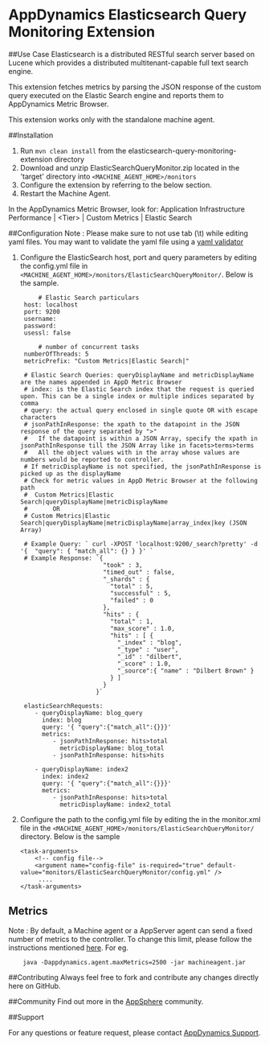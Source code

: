 # AppDynamics Elasticsearch Query Monitoring Extension

##Use Case
Elasticsearch is a distributed RESTful search server based on Lucene which provides a distributed multitenant-capable full text search engine.

This extension fetches metrics by parsing the JSON response of the custom query executed on the Elastic Search engine and reports them to AppDynamics Metric Browser.

This extension works only with the standalone machine agent.

##Installation
1. Run `mvn clean install` from the elasticsearch-query-monitoring-extension directory
2. Download and unzip ElasticSearchQueryMonitor.zip located in the 'target' directory into `<MACHINE_AGENT_HOME>/monitors`
3. Configure the extension by referring to the below section.
4. Restart the Machine Agent.

In the AppDynamics Metric Browser, look for: Application Infrastructure Performance  | \<Tier\> | Custom Metrics | Elastic Search

##Configuration
Note : Please make sure to not use tab (\t) while editing yaml files. You may want to validate the yaml file using a [yaml validator](http://yamllint.com/)

1. Configure the ElasticSearch host, port and query parameters by editing the config.yml file in `<MACHINE_AGENT_HOME>/monitors/ElasticSearchQueryMonitor/`.
Below is the sample.
   ```
        # Elastic Search particulars
	host: localhost
	port: 9200
	username: 
	password: 
	usessl: false

        # number of concurrent tasks
	numberOfThreads: 5
	metricPrefix: "Custom Metrics|Elastic Search|"

	# Elastic Search Queries: queryDisplayName and metricDisplayName are the names appended in AppD Metric Browser
	# index: is the Elastic Search index that the request is queried upon. This can be a single index or multiple indices separated by comma
	# query: the actual query enclosed in single quote OR with escape characters
	# jsonPathInResponse: the xpath to the datapoint in the JSON response of the query separated by ">"
	#   If the datapoint is within a JSON Array, specify the xpath in jsonPathInResponse till the JSON Array like in facets>terms>terms
	#   All the object values with in the array whose values are numbers would be reported to controller.
	# If metricDisplayName is not specified, the jsonPathInResponse is picked up as the displayName
	# Check for metric values in AppD Metric Browser at the following path
	#  Custom Metrics|Elastic Search|queryDisplayName|metricDisplayName 
	#       OR
	# Custom Metrics|Elastic Search|queryDisplayName|metricDisplayName|array_index|key (JSON Array)

	# Example Query: ` curl -XPOST 'localhost:9200/_search?pretty' -d '{  "query": { "match_all": {} } }' `
	# Example Response: `{
						  "took" : 3,
						  "timed_out" : false,
						  "_shards" : {
						    "total" : 5,
						    "successful" : 5,
						    "failed" : 0
						  },
						  "hits" : {
						    "total" : 1,
						    "max_score" : 1.0,
						    "hits" : [ {
						      "_index" : "blog",
						      "_type" : "user",
						      "_id" : "dilbert",
						      "_score" : 1.0,
						      "_source":{ "name" : "Dilbert Brown" }
						    } ]
						  }
						}`

	elasticSearchRequests:
	   - queryDisplayName: blog_query
	     index: blog
	     query: '{ "query":{"match_all":{}}}'
	     metrics:
	        - jsonPathInResponse: hits>total
	          metricDisplayName: blog_total
	        - jsonPathInResponse: hits>hits
	        
	   - queryDisplayName: index2
	     index: index2
	     query: '{ "query":{"match_all":{}}}'
	     metrics:
	        - jsonPathInResponse: hits>total
	          metricDisplayName: index2_total
   ```
2. Configure the path to the config.yml file by editing the <task-arguments> in the monitor.xml file in the `<MACHINE_AGENT_HOME>/monitors/ElasticSearchQueryMonitor/` directory. Below is the sample

     ```
     <task-arguments>
         <!-- config file-->
         <argument name="config-file" is-required="true" default-value="monitors/ElasticSearchQueryMonitor/config.yml" />
          ....
     </task-arguments>
    ```

## Metrics
Note : By default, a Machine agent or a AppServer agent can send a fixed number of metrics to the controller. To change this limit, please follow the instructions mentioned [here](http://docs.appdynamics.com/display/PRO14S/Metrics+Limits).
For eg.  
```    
    java -Dappdynamics.agent.maxMetrics=2500 -jar machineagent.jar
```

##Contributing
Always feel free to fork and contribute any changes directly here on GitHub.

##Community
Find out more in the [AppSphere]() community.

##Support

For any questions or feature request, please contact [AppDynamics Support](mailto:help@appdynamics.com).
